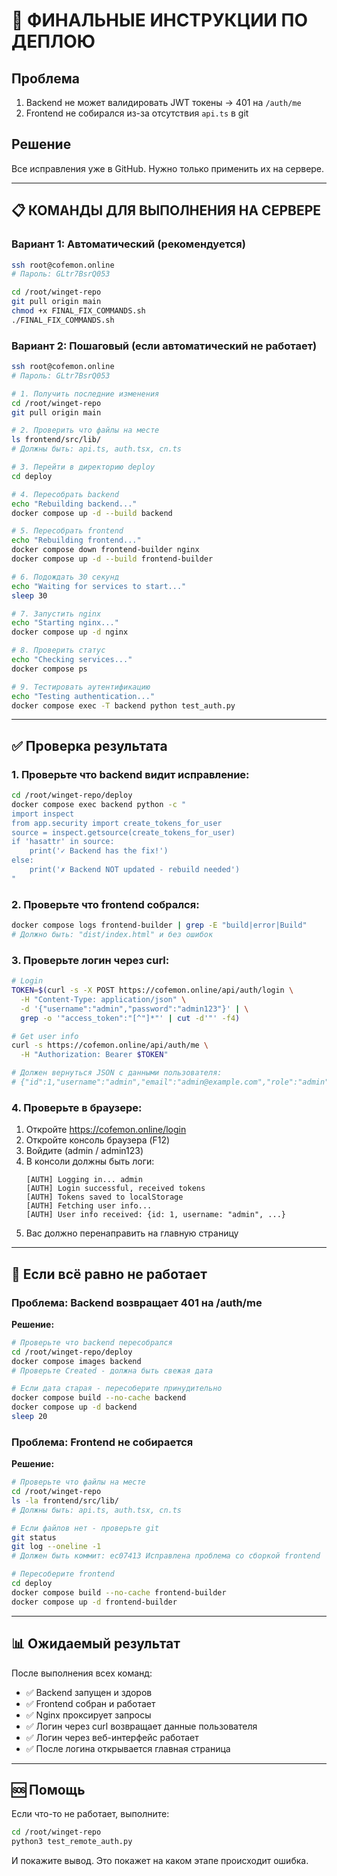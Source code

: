# 🚀 ФИНАЛЬНЫЕ ИНСТРУКЦИИ ПО ДЕПЛОЮ

## Проблема
1. Backend не может валидировать JWT токены → 401 на `/auth/me`
2. Frontend не собирался из-за отсутствия `api.ts` в git

## Решение
Все исправления уже в GitHub. Нужно только применить их на сервере.

---

## 📋 КОМАНДЫ ДЛЯ ВЫПОЛНЕНИЯ НА СЕРВЕРЕ

### Вариант 1: Автоматический (рекомендуется)

```bash
ssh root@cofemon.online
# Пароль: GLtr7BsrQ053

cd /root/winget-repo
git pull origin main
chmod +x FINAL_FIX_COMMANDS.sh
./FINAL_FIX_COMMANDS.sh
```

### Вариант 2: Пошаговый (если автоматический не работает)

```bash
ssh root@cofemon.online
# Пароль: GLtr7BsrQ053

# 1. Получить последние изменения
cd /root/winget-repo
git pull origin main

# 2. Проверить что файлы на месте
ls frontend/src/lib/
# Должны быть: api.ts, auth.tsx, cn.ts

# 3. Перейти в директорию deploy
cd deploy

# 4. Пересобрать backend
echo "Rebuilding backend..."
docker compose up -d --build backend

# 5. Пересобрать frontend
echo "Rebuilding frontend..."
docker compose down frontend-builder nginx
docker compose up -d --build frontend-builder

# 6. Подождать 30 секунд
echo "Waiting for services to start..."
sleep 30

# 7. Запустить nginx
echo "Starting nginx..."
docker compose up -d nginx

# 8. Проверить статус
echo "Checking services..."
docker compose ps

# 9. Тестировать аутентификацию
echo "Testing authentication..."
docker compose exec -T backend python test_auth.py
```

---

## ✅ Проверка результата

### 1. Проверьте что backend видит исправление:

```bash
cd /root/winget-repo/deploy
docker compose exec backend python -c "
import inspect
from app.security import create_tokens_for_user
source = inspect.getsource(create_tokens_for_user)
if 'hasattr' in source:
    print('✓ Backend has the fix!')
else:
    print('✗ Backend NOT updated - rebuild needed')
"
```

### 2. Проверьте что frontend собрался:

```bash
docker compose logs frontend-builder | grep -E "build|error|Build"
# Должно быть: "dist/index.html" и без ошибок
```

### 3. Проверьте логин через curl:

```bash
# Login
TOKEN=$(curl -s -X POST https://cofemon.online/api/auth/login \
  -H "Content-Type: application/json" \
  -d '{"username":"admin","password":"admin123"}' | \
  grep -o '"access_token":"[^"]*"' | cut -d'"' -f4)

# Get user info
curl -s https://cofemon.online/api/auth/me \
  -H "Authorization: Bearer $TOKEN"

# Должен вернуться JSON с данными пользователя:
# {"id":1,"username":"admin","email":"admin@example.com","role":"admin",...}
```

### 4. Проверьте в браузере:

1. Откройте https://cofemon.online/login
2. Откройте консоль браузера (F12)
3. Войдите (admin / admin123)
4. В консоли должны быть логи:
   ```
   [AUTH] Logging in... admin
   [AUTH] Login successful, received tokens
   [AUTH] Tokens saved to localStorage
   [AUTH] Fetching user info...
   [AUTH] User info received: {id: 1, username: "admin", ...}
   ```
5. Вас должно перенаправить на главную страницу

---

## 🔧 Если всё равно не работает

### Проблема: Backend возвращает 401 на /auth/me

**Решение:**
```bash
# Проверьте что backend пересобрался
cd /root/winget-repo/deploy
docker compose images backend
# Проверьте Created - должна быть свежая дата

# Если дата старая - пересоберите принудительно
docker compose build --no-cache backend
docker compose up -d backend
sleep 20
```

### Проблема: Frontend не собирается

**Решение:**
```bash
# Проверьте что файлы на месте
cd /root/winget-repo
ls -la frontend/src/lib/
# Должны быть: api.ts, auth.tsx, cn.ts

# Если файлов нет - проверьте git
git status
git log --oneline -1
# Должен быть коммит: ec07413 Исправлена проблема со сборкой frontend

# Пересоберите frontend
cd deploy
docker compose build --no-cache frontend-builder
docker compose up -d frontend-builder
```

---

## 📊 Ожидаемый результат

После выполнения всех команд:

- ✅ Backend запущен и здоров
- ✅ Frontend собран и работает
- ✅ Nginx проксирует запросы
- ✅ Логин через curl возвращает данные пользователя
- ✅ Логин через веб-интерфейс работает
- ✅ После логина открывается главная страница

---

## 🆘 Помощь

Если что-то не работает, выполните:

```bash
cd /root/winget-repo
python3 test_remote_auth.py
```

И покажите вывод. Это покажет на каком этапе происходит ошибка.
